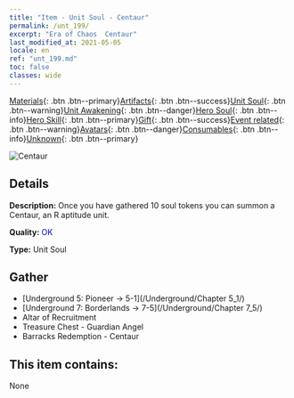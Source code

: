 ```yaml
---
title: "Item - Unit Soul - Centaur"
permalink: /unt_199/
excerpt: "Era of Chaos  Centaur"
last_modified_at: 2021-05-05
locale: en
ref: "unt_199.md"
toc: false
classes: wide
---
```

 [Materials](/Items/){: .btn .btn--primary}[Artifacts](/Items/Artifacts/){: .btn .btn--success}[Unit Soul](/Items/UnitSoul/){: .btn .btn--warning}[Unit Awakening](/Items/UnitAwakening/){: .btn .btn--danger}[Hero Soul](/Items/HeroSoul/){: .btn .btn--info}[Hero Skill](/Items/HeroSkill/){: .btn .btn--primary}[Gift](/Items/Gift/){: .btn .btn--success}[Event related](/Items/Events/){: .btn .btn--warning}[Avatars](/Items/Avatars/){: .btn .btn--danger}[Consumables](/Items/Consumables/){: .btn .btn--info}[Unknown](/Items/Unknown/){: .btn .btn--primary}

 ![Centaur](/images/u/ti_banrenma.jpg)

## Details
 **Description:** Once you have gathered 10 soul tokens you can summon a Centaur, an R aptitude unit.

 **Quality:** <span style="color: #0000CD">OK</span>

 **Type:** Unit Soul

## Gather

*    [Underground 5: Pioneer -> 5-1](/Underground/Chapter 5_1/) 
*    [Underground 7: Borderlands -> 7-5](/Underground/Chapter 7_5/) 
*    Altar of Recruitment 
*    Treasure Chest - Guardian Angel 
*    Barracks Redemption - Centaur 

## This item contains:

  None

